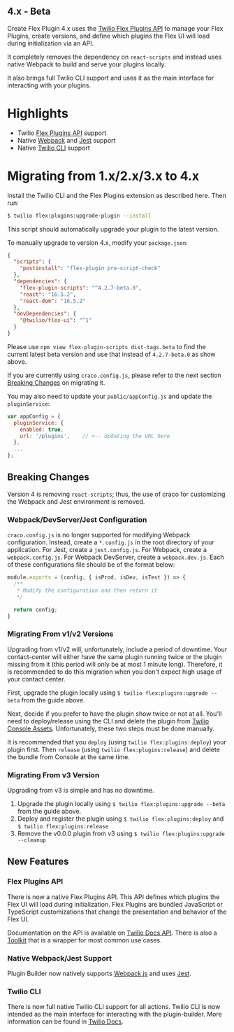 ## 4.x - Beta

Create Flex Plugin 4.x uses the [Twilio Flex Plugins API](https://www.twilio.com/docs/flex/plugins/api) to manage your Flex Plugins, create versions, and define which plugins the Flex UI will load during initialization via an API.  

It completely removes the dependency on `react-scripts` and instead uses native Webpack to build and serve your plugins locally.

It also brings full Twilio CLI support and uses it as the main interface for interacting with your plugins.

# Highlights

* Twilio [Flex Plugins API](https://www.twilio.com/docs/flex/plugins/api) support
* Native [Webpack](https://webpack.js.org) and [Jest](https://jestjs.io) support
* Native [Twilio CLI](https://www.github.com/twilio-labs/plugin-flex/branches/v1) support

# Migrating from 1.x/2.x/3.x to 4.x

Install the Twilio CLI and the Flex Plugins extension as described here. Then run:

```bash
$ twilio flex:plugins:upgrade-plugin --install
```

This script should automatically upgrade your plugin to the latest version. 

To manually upgrade to version 4.x, modify your `package.json`:

```json
{
  "scripts": {
    "postinstall": "flex-plugin pre-script-check"
  },
  "dependencies": {
    "flex-plugin-scripts": "^4.2.7-beta.0",
    "react": "16.5.2",
    "react-dom": "16.5.2"
  },
  "devDependencies": {
    "@twilio/flex-ui": "^1"
  }
}
```

Please use `npm view flex-plugin-scripts dist-tags.beta` to find the current latest beta version and use that instead of `4.2.7-beta.0` as show above.

If you are currently using `craco.config.js`, please refer to the next section [Breaking Changes](#breaking-changes) on migrating it.

You may also need to update your `public/appConfig.js` and update the `pluginService`:

```js
var appConfig = {
  pluginService: {
    enabled: true,
    url: '/plugins',	// <-- Updating the URL here
  },
  ...
};
```

## Breaking Changes

Version 4 is removing `react-scripts`; thus, the use of craco for customizing the Webpack and Jest environment is removed.

### Webpack/DevServer/Jest Configuration

`craco.config.js` is no longer supported for modifying Webpack configuration. Instead, create a `*.config.js` in the root directory of your application. For Jest, create a `jest.config.js`. For Webpack, create a `webpack.config.js`. For Webpack DevServer, create a `webpack.dev.js`. Each of these configurations file should be of the format below:

```js
module.exports = (config, { isProd, isDev, isTest }) => {
  /**
   * Modify the configuration and then return it
   */

  return config;
}
```

### Migrating From v1/v2 Versions

Upgrading from v1/v2 will, unfortunately, include a period of downtime. Your contact-center will either have the same plugin running twice or the plugin missing from it (this period will only be at most 1 minute long). Therefore, it is recommended to do this migration when you don't expect high usage of your contact center.

First, upgrade the plugin locally using `$ twilio flex:plugins:upgrade --beta` from the guide above.  

Next, decide if you prefer to have the plugin show twice or not at all. You'll need to deploy/release using the CLI and delete the plugin from [Twilio Console Assets](https://www.twilio.com/console/assets). Unfortunately, these two steps must be done manually. 

It is recommended that you `deploy` (using `twilio flex:plugins:deploy`) your plugin first. Then `release` (using `twilio flex:plugins:release`) and delete the bundle from Console at the same time.

### Migrating From v3 Version

Upgrading from v3 is simple and has no downtime. 

1. Upgrade the plugin locally using `$ twilio flex:plugins:upgrade --beta` from the guide above.  
2. Deploy and register the plugin using `$ twilio flex:plugins:deploy` and `$ twilio flex:plugins:release`
3. Remove the v0.0.0 plugin from v3 using `$ twilio flex:plugins:upgrade --cleanup`

## New Features

### Flex Plugins API

There is now a native Flex Plugins API. This API defines which plugins the Flex UI will load during initialization. Flex Plugins are bundled JavaScript or TypeScript customizations that change the presentation and behavior of the Flex UI.

Documentation on the API is available on [Twilio Docs API](https://www.twilio.com/docs/flex/plugins/api). There is also a [Toolkit](https://github.com/twilio/flex-plugins-api) that is a wrapper for most common use cases.

### Native Webpack/Jest Support

Plugin Builder now natively supports [Webpack.js](https://webpack.js.org) and uses [Jest](https://jestjs.io). 

### Twilio CLI

There is now full native Twilio CLI support for all actions. Twilio CLI is now intended as the main interface for interacting with the plugin-builder. More information can be found in [Twilio Docs](https://www.twilio.com/docs/flex/plugins/cli).

